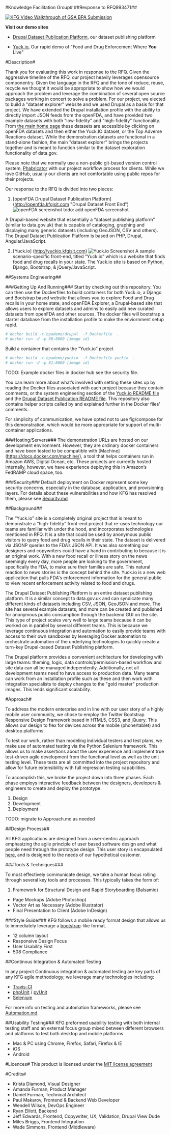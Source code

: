 #Knowledge Facilitation Group#
##Response to RFQ993471##

[![KFG Video Walkthrough of GSA BPA Submission](http://img.youtube.com/vi/f4IEkTLi4hg/0.jpg)](http://www.youtube.com/watch?v=f4IEkTLi4hg "KFG Video Walkthrough")

**Visit our demo sites** 

* [Drupal Dataset Publication Platform](http://openfda.kfgisit.com "Drupal Dataset"), our dataset publishing platform 

* [Yuck.io](http://yuckio.kfgisit.com "Yuck.io Demo Site"), Our rapid demo of "Food and Drug Enforcement Where **You** Live"

#Description#

Thank you for evaluating this work in response to the RFQ. Given the aggressive timeline of the RFQ, our project heavily leverages opensource componentry. Given the language in the RFQ and the tone of reduce, reuse, recycle we thought it would be appropriate to show how we would approach the problem and leverage the combination of several open source packages working in concert to solve a problem. For our project, we elected to build a "dataset explorer" website and we used Drupal as a basis for that project. We have extended the Drupal installation profile with the ability to directly import JSON feeds from the openFDA, and have provided two example datasets with both "low-fidelity" and "high-fidelity" functionality. From [the main home page](http://openfda.kfgisit.com) these datasets are accessible by clicking on openFDA datasets and then either the Yuck.IO dataset, or the Top Adverse Reactions dataset. While the demonstration datasets are functional in a stand-alone fashion, the main "dataset explorer" brings the projects together and is meant to function similar to the dataset exploration functionality of data.gov. 

Please note that we normally use a non-public git-based version control system, [Phabricator](http://phabricator.org/ "Phabricator") with our project workflow process for clients. While we love GitHub, usually our clients are not comfortable using public repos for their projects. 

Our response to the RFQ is divided into two pieces: 

1.	[openFDA Drupal Dataset Publication Platform] (http://openfda.kfgisit.com "Drupal Dataset Front End")
![openFDA screenshot](openFdaScreenshot.png)
todo: add openFDA screenshot

A Drupal-based website that essentially a “dataset publishing platform” (similar to data.gov.uk) that is capable of cataloging, graphing and displaying many generic datasets (including GeoJSON, CSV and others). The Drupal Dataset Publication Platform is based on PHP, Drupal, Angular/JavaScript.
 
2. [Yuck.io] (http://yuckio.kfgisit.com)
![Yuck.io Screenshot](yuck-screenshot.png)
A sample scenario-specific front-end, titled “Yuck.io” which is a website that finds food and drug recalls in your state. The Yuck.io site is based on Python, Django, Bootstrap, & jQuery/JavaScript. 

##Systems Engineering##

###Getting Up And Running###
Start by checking out this repository. You can then use the Dockerfiles to build containers for both Yuck.io, a Django and Bootstrap based website that allows you to explore Food and Drug recalls in your home state; and openFDA Explorer, a Drupal-based site that allows users to explore datasets and admins to easily add new curated datasets from openFDA and other sources. The docker files will bootstrap a starter database from the installation profile to make the enviornment setup rapid. 

```bash
# docker build -t bpademo/drupal  -f Dockerfile  .
# docker run -d -p 80:8000 [image id]
```
          
Build a container that contains the “Yuck.io” project 

```bash
# docker build -t bpademo/yuckio  -f Dockerfile-yuckio  .          
# docker run -d -p 81:8000 [image id]     
```
TODO: Example docker files in docker hub see the security file.
       
You can learn more about what’s involved with setting these sites up by reading the Docker files associated with each project because they contain comments, or the system engineering section of the [Yuck.io README file](https://github.com/KFGisIT/gsa-bpa-django/blob/master/README.md) and the [Drupal Dataset Publication README file](https://github.com/KFGisIT/gsa-bpa-drupal/blob/master/README.md). This repository also contains helper scripts called by and explained further in the Docker files’ comments. 

For simplicity of communication, we have opted not to use fig/compose for this demonstration, which would be more appropriate for support of multi-container applications.

###Hosting/Servers###
The demonstration URLs are hosted on our development environment. However, they are ordinary docker containers and have been tested to be compatible with [Machine] (https://docs.docker.com/machine/), a tool that helps containers run in Amazon AWS, Digital Ocean, etc. These projects are currently hosted internally, however, we have experience deploying this in Amazon’s FedRAMP cloud space, too. 

###Security###
Default deployment on Docker represent some key security concerns, especially in the database, application, and provisioning layers. For details about these vulnerabilities and how KFG has resolved them, please see [Security.md](./Security.md)

##Background##

The “Yuck.io” site is a completely original project that is meant to demonstrate a “high-fidelity” front-end project that re-uses technology our teams are familiar with under the hood, and incorporates technologies mentioned in RFQ. It is a site that could be used by anonymous public visitors to query food and drug recalls in their state. The dataset is delivered via JSONP queries to the FDA’s JSON API. It was also something our designers and copywriters could have a hand in contributing to because it is an original work. With a new food recall or illness story on the news seemingly every day, more people are looking to the government, specifically the FDA, to make sure their families are safe. This natural reaction to news stories is the concept behind the site. Yuck.io is a new web application that pulls FDA's enforcement information for the general public to view recent enforcement activity related to food and drugs. 

The Drupal Dataset Publishing Platform is an entire dataset publishing platform. It is a similar concept to data.gov.uk and can syndicate many different kinds of datasets including CSV, JSON, GeoJSON and more. The site has several example datasets, and more can be created and published for anonymous public consumption through the backend GUI on the site. 
This type of project scales very well to large teams because it can be worked on in parallel by several different teams. This is because we leverage continuous integration and automation to easily provide teams with access to their own sandboxes by leveraging Docker automation to orchestrate automation of the underlying technologies to quickly create a turn-key Drupal-based Dataset Publishing platform. 

The Drupal platform provides a convenient architecture for developing with large teams: theming, logic, data controls/permission-based workflow and site data can all be managed independently. Additionally, not all development teams need to have access to production data. Many teams can work from an installation profile such as these and then work with integration specialists to deploy changes to the "gold master" production images. This lends significant scalability. 

#Approach#

To address the modern enterprise and in line with our user story of a highly mobile user community, we chose to employ the Twitter Bootstrap Responsive Design Framework based in HTML5, CSS3, and jQuery. This allows our design to flex for devices across the mobile (phone/tablet) and desktop platforms. 

To test our work, rather than modeling individual testers and test plans, we make use of automated testing via the Python Selenium framework. This allows us to make assertions about the user experience and implement true test-driven agile development from the functional level as well as the unit testing level. These tests are all committed into the project repository and allow for future extensibility with full regression testing capabilities.

To accomplish this, we broke the project down into three phases. Each phase employs interactive feedback between the designers, developers & engineers to create and deploy the prototype.

1.	Design
2. 	Development
3. 	Deployment

TODO: migrate to Approach.md as needed

##Design Process##

All KFG applications are designed from a user-centric approach emphasizing the agile principle of user based software design and what people need through the prototype design. This user story is encapsulated [here](https://github.com/KFGisIT/gsa-bpa-django/blob/master/README.md), and is designed to the needs of our hypothetical customer.

###Tools & Techniques###

To most effectively communicate design, we take a human focus rolling through several key tools and processes. This typically takes the form of:

1.	Framework for Structural Design and Rapid Storyboarding (Balsamiq)
*	Page Mockups (Adobe Photoshop)
* 	Vector Art as Necessary (Adobe Illustrator) 
*	Final Presentation to Client (Adobe InDesign)

###Style Guide###
KFG follows a mobile ready format design that allows us to immediately leverage a [bootstrap](http://getbootstrap.com/css/#grid)-like format.

*	12 column layout
* 	Responsive Design Focus
*  User Usability First
*  508 Compliance

##Continous Integration & Automated Testing

In any project Continuous integration & automated testing are key parts of any KFG agile methodology; we leverage many technologies including: 

*	[Travis-CI](https://travis-ci.org/) 
*	[phpUnit](https://phpunit.de/pyunit) / [pyUnit](http://pyunit.sourceforge.net/)
* 	[Selenium](http://www.seleniumhq.org/) 

For more info on testing and automation frameworks, please see [Automation.md](Automation.md).

##Usability Testing###
KFG preformed usability testing with both internal testing staff and an external focus group mixed between different browsers and platforms to test both desktop and mobile platforms 

*	Mac & PC using Chrome, Firefox, Safari, Firefox & IE
* 	iOS
*  Android

#Licences#
This product is licensed under the [MIT license agreement](./LICENSE.md "License")

#Credits#
*  	Krista Diamond, Visual Designer
*	Amanda Furman, Product Manager
* 	Daniel Furman, Technical Architect
*	Paul Makarov, Frontend & Backend Web Developer
* 	Wendell Wilson, DevOps Engineer
*  	Ryan Elliott, Backend
*  	Jeff Edwards, Frontend, Copywriter, UX, Validation, Drupal View Dude
*  	Miles Briggs, Frontend Integration
*	Wade Simmons, Frontend (Middleware)
